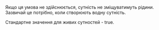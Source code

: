 Якщо ця умова не здійснюється, сутність не зміщуватимуть рідини. Зазвичай це потрібно, коли створюють водну сутність.

Стандартне значення для живих сутностей - true.